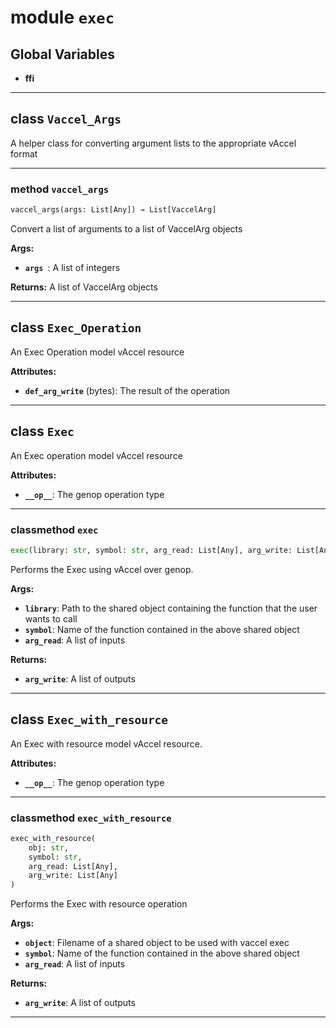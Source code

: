 <!-- markdownlint-disable -->

# module `exec`

## **Global Variables**

- **ffi**

---

## class `Vaccel_Args`

A helper class for converting argument lists to the appropriate vAccel format

---

### method `vaccel_args`

```python
vaccel_args(args: List[Any]) → List[VaccelArg]
```

Convert a list of arguments to a list of VaccelArg objects

**Args:**

- <b>`args `</b>: A list of integers

**Returns:** A list of VaccelArg objects

---

## class `Exec_Operation`

An Exec Operation model vAccel resource

**Attributes:**

- <b>`def_arg_write`</b> (bytes): The result of the operation

---

## class `Exec`

An Exec operation model vAccel resource

**Attributes:**

- <b>`__op__`</b>: The genop operation type

---

### classmethod `exec`

```python
exec(library: str, symbol: str, arg_read: List[Any], arg_write: List[Any])
```

Performs the Exec using vAccel over genop.

**Args:**

- <b>`library`</b>: Path to the shared object containing the function that the
  user wants to call
- <b>`symbol`</b>: Name of the function contained in the above shared object
- <b>`arg_read`</b>: A list of inputs

**Returns:**

- <b>`arg_write`</b>: A list of outputs

---

## class `Exec_with_resource`

An Exec with resource model vAccel resource.

**Attributes:**

- <b>`__op__`</b>: The genop operation type

---

### classmethod `exec_with_resource`

```python
exec_with_resource(
    obj: str,
    symbol: str,
    arg_read: List[Any],
    arg_write: List[Any]
)
```

Performs the Exec with resource operation

**Args:**

- <b>`object`</b>: Filename of a shared object to be used with vaccel exec
- <b>`symbol`</b>: Name of the function contained in the above shared object
- <b>`arg_read`</b>: A list of inputs

**Returns:**

- <b>`arg_write`</b>: A list of outputs

---
